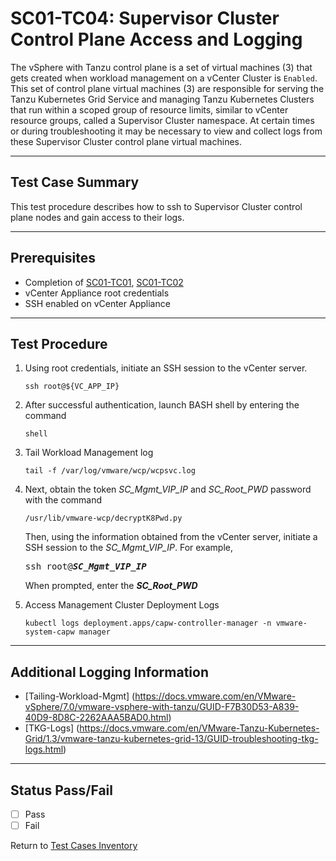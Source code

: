 # SC01-TC04: Supervisor Cluster Control Plane Access and Logging

The vSphere with Tanzu control plane is a set of virtual machines (3) that gets created when workload management on a vCenter Cluster is `Enabled`. This set of control plane virtual machines (3) are responsible for serving the Tanzu Kubernetes Grid Service and managing Tanzu Kubernetes Clusters that run within a scoped group of resource limits, similar to vCenter resource groups, called a Supervisor Cluster namespace. At certain times or during troubleshooting it may be necessary to view and collect logs from these Supervisor Cluster control plane virtual machines.

---

## Test Case Summary

This test procedure describes how to ssh to Supervisor Cluster control plane nodes and gain access to their logs.

---

## Prerequisites

* Completion of [SC01-TC01](sc01-tc01.md), [SC01-TC02](sc01-tc02.md)
* vCenter Appliance root credentials
* SSH enabled on vCenter Appliance

---

## Test Procedure

1. Using root credentials, initiate an SSH session to the vCenter server.

    ```execute
    ssh root@${VC_APP_IP}
    ```

2. After successful authentication, launch BASH shell by entering the command

    ```execute
    shell
    ```

3. Tail Workload Management log

    ```execute
    tail -f /var/log/vmware/wcp/wcpsvc.log
    ```

4. Next, obtain the token *SC_Mgmt_VIP_IP* and *SC_Root_PWD* password with the command

    ```execute
    /usr/lib/vmware-wcp/decryptK8Pwd.py
    ```

    Then, using the information obtained from the vCenter server, initiate a SSH session to the *SC_Mgmt_VIP_IP*. For example,
    <pre>ssh root@<i><b>SC_Mgmt_VIP_IP</i></b></pre>
    When prompted, enter the ***SC_Root_PWD***

5. Access Management Cluster Deployment Logs

    ```execute
    kubectl logs deployment.apps/capw-controller-manager -n vmware-system-capw manager
    ```

---

## Additional Logging Information

* [Tailing-Workload-Mgmt] (https://docs.vmware.com/en/VMware-vSphere/7.0/vmware-vsphere-with-tanzu/GUID-F7B30D53-A839-40D9-8D8C-2262AAA5BAD0.html)
* [TKG-Logs] (https://docs.vmware.com/en/VMware-Tanzu-Kubernetes-Grid/1.3/vmware-tanzu-kubernetes-grid-13/GUID-troubleshooting-tkg-logs.html)

---

## Status Pass/Fail

* [  ] Pass
* [  ] Fail

Return to [Test Cases Inventory](../../README.md#Test-Cases-Inventory)
